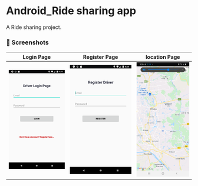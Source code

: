 # Android_Ride sharing app

A Ride sharing project.

### 📸 Screenshots

| Login Page        | Register Page | location Page |
| ------------- |:-------------:| :-------------:|
| <img src="app\src\main\res\drawable\driver_login.png" /> | <img src="app\src\main\res\drawable\driver_ragister.png" /> | <img src="app\src\main\res\drawable\driver_location.jpg" /> |


